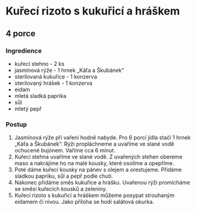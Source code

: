 # Kuřecí rizoto s kukuřicí a hráškem

## 4 porce

### Ingredience

- kuřecí stehno - 2 ks
- jasmínová rýže - 1 hrnek „Káťa a Škubánek“
- sterilovaná kukuřice - 1 konzerva
- sterilovaný hrášek - 1 konzerva
- eidam
- mletá sladká paprika
- sůl
- mletý pepř

### Postup

1. Jasmínová rýže při vaření hodně nabyde. Pro 6 porcí jídla stačí 1 hrnek „Káťa a Škubánek“. Rýži propláchneme a uvaříme ve slané vodě ochucené bujónem. Vaříme cca 6 minut.
2. Kuřecí stehna uvaříme ve slané vodě. Z uvařených stehen obereme maso a nakrájíme ho na malé kousky, které osolíme a opepříme.
3. Poté dáme kuřecí kousky na pánev s olejem a orestujeme. Přidáme sladkou papriku, sůl a pepř podle chuti.
4. Nakonec přidáme směs kukuřice a hrášku. Uvařenou rýži promícháme se směsí kuřecích kousků a zeleniny.
5. Kuřecí rizoto s kukuřicí a hráškem můžeme posypat strouhaným eidamem či nivou. Jako příloha se hodí salátová okurka.

